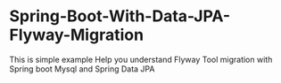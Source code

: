 # Spring-Boot-With-Data-JPA-Flyway-Migration
This is simple example Help you understand Flyway Tool migration with Spring boot Mysql and Spring Data JPA
